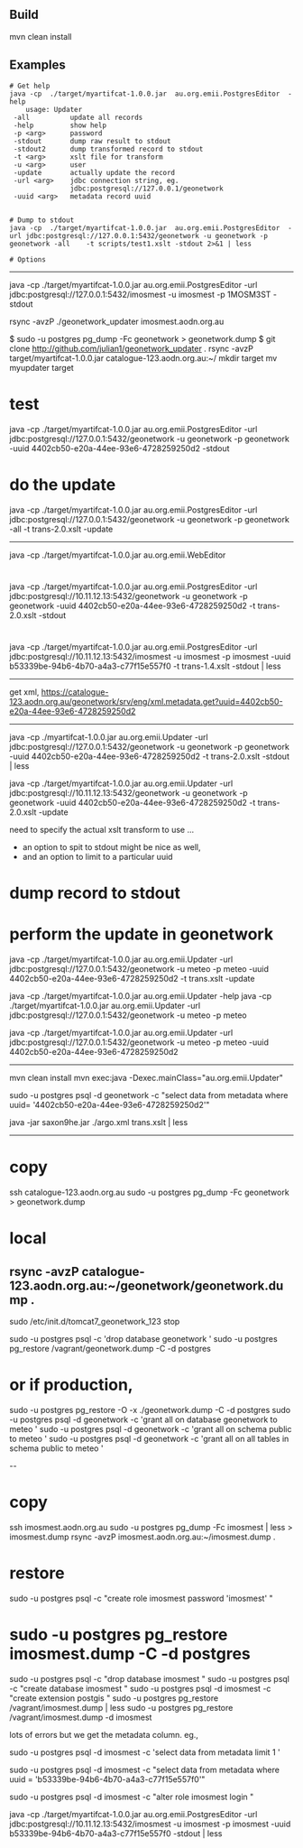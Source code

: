 
## Build

mvn clean install

## Examples

    # Get help
    java -cp  ./target/myartifcat-1.0.0.jar  au.org.emii.PostgresEditor  -help
        usage: Updater
     -all          update all records
     -help         show help
     -p <arg>      password
     -stdout       dump raw result to stdout
     -stdout2      dump transformed record to stdout
     -t <arg>      xslt file for transform
     -u <arg>      user
     -update       actually update the record
     -url <arg>    jdbc connection string, eg.
                   jdbc:postgresql://127.0.0.1/geonetwork
     -uuid <arg>   metadata record uuid


    # Dump to stdout
    java -cp  ./target/myartifcat-1.0.0.jar  au.org.emii.PostgresEditor  -url jdbc:postgresql://127.0.0.1:5432/geonetwork -u geonetwork -p     geonetwork -all    -t scripts/test1.xslt -stdout 2>&1 | less

    # Options


------

java -cp  ./target/myartifcat-1.0.0.jar  au.org.emii.PostgresEditor  -url jdbc:postgresql://127.0.0.1:5432/imosmest -u imosmest -p 1MOSM3ST   -stdout




rsync -avzP  ./geonetwork_updater   imosmest.aodn.org.au 

$ sudo -u postgres pg_dump -Fc geonetwork > geonetwork.dump
$ git clone http://github.com/julian1/geonetwork_updater .
rsync -avzP  target/myartifcat-1.0.0.jar  catalogue-123.aodn.org.au:~/
mkdir target
mv myupdater target

# test
java -cp  ./target/myartifcat-1.0.0.jar  au.org.emii.PostgresEditor  -url jdbc:postgresql://127.0.0.1:5432/geonetwork -u geonetwork -p     geonetwork   -uuid 4402cb50-e20a-44ee-93e6-4728259250d2   -stdout

# do the update
java -cp  ./target/myartifcat-1.0.0.jar  au.org.emii.PostgresEditor  -url jdbc:postgresql://127.0.0.1:5432/geonetwork -u geonetwork -p geonetwork -all -t trans-2.0.xslt  -update

-----

java -cp  ./target/myartifcat-1.0.0.jar  au.org.emii.WebEditor

# 
java -cp  ./target/myartifcat-1.0.0.jar  au.org.emii.PostgresEditor  -url jdbc:postgresql://10.11.12.13:5432/geonetwork -u geonetwork -p geonetwork   -uuid 4402cb50-e20a-44ee-93e6-4728259250d2  -t trans-2.0.xslt   -stdout

# 
java -cp  ./target/myartifcat-1.0.0.jar  au.org.emii.PostgresEditor  -url jdbc:postgresql://10.11.12.13:5432/imosmest -u imosmest -p imosmest   -uuid b53339be-94b6-4b70-a4a3-c77f15e557f0  -t trans-1.4.xslt     -stdout  | less 

 
-----
get xml,
https://catalogue-123.aodn.org.au/geonetwork/srv/eng/xml.metadata.get?uuid=4402cb50-e20a-44ee-93e6-4728259250d2


----
java -cp  ./myartifcat-1.0.0.jar  au.org.emii.Updater -url jdbc:postgresql://127.0.0.1:5432/geonetwork -u geonetwork -p geonetwork   -uuid 4402cb50-e20a-44ee-93e6-4728259250d2  -t trans-2.0.xslt   -stdout | less

java -cp  ./target/myartifcat-1.0.0.jar  au.org.emii.Updater -url jdbc:postgresql://10.11.12.13:5432/geonetwork -u geonetwork -p geonetwork   -uuid 4402cb50-e20a-44ee-93e6-4728259250d2  -t trans-2.0.xslt   -update


need to specify the actual xslt transform to use ... 
- an option to spit to stdout might be nice as well,
- and an option to limit to a particular uuid 



# dump record to stdout

# perform the update in geonetwork
java -cp  ./target/myartifcat-1.0.0.jar  au.org.emii.Updater -url jdbc:postgresql://127.0.0.1:5432/geonetwork -u meteo -p meteo  -uuid 4402cb50-e20a-44ee-93e6-4728259250d2  -t trans.xslt  -update


java -cp ./target/myartifcat-1.0.0.jar au.org.emii.Updater -help 
java -cp ./target/myartifcat-1.0.0.jar au.org.emii.Updater -url jdbc:postgresql://127.0.0.1:5432/geonetwork -u meteo -p meteo

java -cp ./target/myartifcat-1.0.0.jar au.org.emii.Updater -url jdbc:postgresql://127.0.0.1:5432/geonetwork -u meteo -p meteo -uuid 4402cb50-e20a-44ee-93e6-4728259250d2

-----
mvn clean install
mvn exec:java -Dexec.mainClass="au.org.emii.Updater"

sudo -u postgres psql -d geonetwork -c "select data from metadata where uuid=  '4402cb50-e20a-44ee-93e6-4728259250d2'" 

java -jar saxon9he.jar  ./argo.xml   trans.xslt  | less




---

# copy

ssh catalogue-123.aodn.org.au
sudo -u postgres pg_dump -Fc geonetwork > geonetwork.dump


# local
rsync -avzP catalogue-123.aodn.org.au:~/geonetwork/geonetwork.dump .
---
sudo /etc/init.d/tomcat7_geonetwork_123  stop

sudo -u postgres psql  -c 'drop database geonetwork '
sudo -u postgres pg_restore /vagrant/geonetwork.dump  -C  -d postgres

# or if production,
sudo -u postgres pg_restore  -O -x ./geonetwork.dump  -C  -d postgres
sudo -u postgres psql -d geonetwork -c 'grant all on database geonetwork to meteo ' 
sudo -u postgres psql -d geonetwork -c 'grant all on schema public  to meteo ' 
sudo -u postgres psql -d geonetwork -c 'grant all on all tables in schema public to meteo ' 


--
# copy

ssh  imosmest.aodn.org.au
sudo -u postgres pg_dump -Fc imosmest | less > imosmest.dump
rsync -avzP  imosmest.aodn.org.au:~/imosmest.dump .


# restore

sudo -u postgres psql -c "create role imosmest password 'imosmest' "
# sudo -u postgres pg_restore imosmest.dump -C  -d postgres

sudo -u postgres psql -c "drop database imosmest "
sudo -u postgres psql -c "create database imosmest "
sudo -u postgres psql -d imosmest  -c "create extension postgis "
sudo -u postgres pg_restore /vagrant/imosmest.dump | less
sudo -u postgres pg_restore /vagrant/imosmest.dump -d imosmest

lots of errors but we get the metadata column. eg.,

sudo -u postgres psql -d imosmest -c 'select data from metadata limit 1 '

sudo -u postgres psql -d imosmest -c "select data from metadata where uuid = 'b53339be-94b6-4b70-a4a3-c77f15e557f0'"

sudo -u postgres psql -d imosmest -c "alter role imosmest login "


java -cp  ./target/myartifcat-1.0.0.jar  au.org.emii.PostgresEditor  -url jdbc:postgresql://10.11.12.13:5432/imosmest -u imosmest -p imosmest   -uuid b53339be-94b6-4b70-a4a3-c77f15e557f0      -stdout  | less


